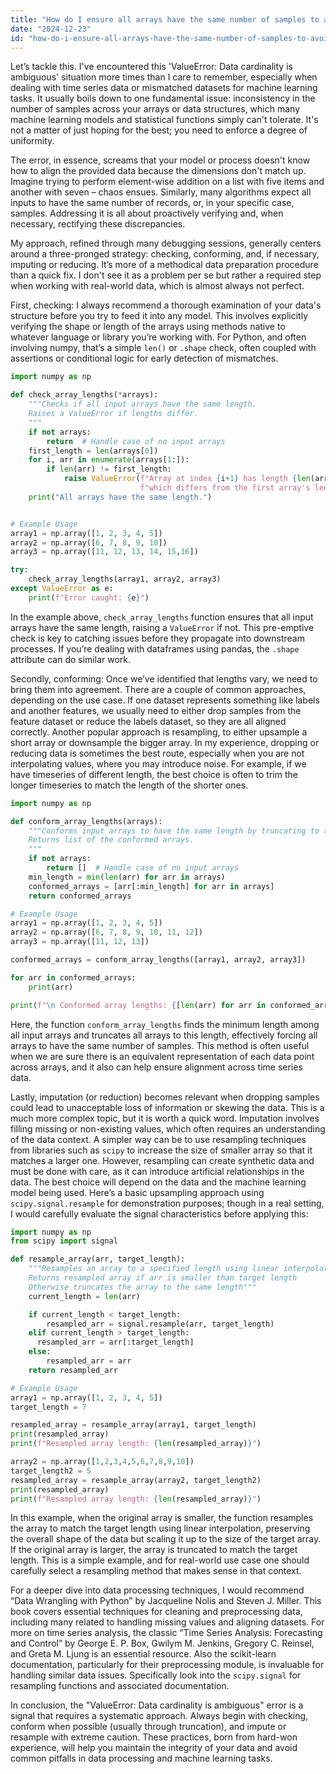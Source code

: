 ```yaml
---
title: "How do I ensure all arrays have the same number of samples to avoid a 'ValueError: Data cardinality is ambiguous' error?"
date: "2024-12-23"
id: "how-do-i-ensure-all-arrays-have-the-same-number-of-samples-to-avoid-a-valueerror-data-cardinality-is-ambiguous-error"
---
```


Let’s tackle this. I've encountered this 'ValueError: Data cardinality is ambiguous' situation more times than I care to remember, especially when dealing with time series data or mismatched datasets for machine learning tasks. It usually boils down to one fundamental issue: inconsistency in the number of samples across your arrays or data structures, which many machine learning models and statistical functions simply can't tolerate. It's not a matter of just hoping for the best; you need to enforce a degree of uniformity.

The error, in essence, screams that your model or process doesn't know how to align the provided data because the dimensions don't match up. Imagine trying to perform element-wise addition on a list with five items and another with seven – chaos ensues. Similarly, many algorithms expect all inputs to have the same number of records, or, in your specific case, samples. Addressing it is all about proactively verifying and, when necessary, rectifying these discrepancies.

My approach, refined through many debugging sessions, generally centers around a three-pronged strategy: checking, conforming, and, if necessary, imputing or reducing. It’s more of a methodical data preparation procedure than a quick fix. I don't see it as a problem per se but rather a required step when working with real-world data, which is almost always not perfect.

First, checking: I always recommend a thorough examination of your data's structure before you try to feed it into any model. This involves explicitly verifying the shape or length of the arrays using methods native to whatever language or library you’re working with. For Python, and often involving numpy, that’s a simple `len()` or `.shape` check, often coupled with assertions or conditional logic for early detection of mismatches.

```python
import numpy as np

def check_array_lengths(*arrays):
    """Checks if all input arrays have the same length.
    Raises a ValueError if lengths differ.
    """
    if not arrays:
        return  # Handle case of no input arrays
    first_length = len(arrays[0])
    for i, arr in enumerate(arrays[1:]):
        if len(arr) != first_length:
            raise ValueError(f"Array at index {i+1} has length {len(arr)}, "
                             f"which differs from the first array's length {first_length}.")
    print("All arrays have the same length.")


# Example Usage
array1 = np.array([1, 2, 3, 4, 5])
array2 = np.array([6, 7, 8, 9, 10])
array3 = np.array([11, 12, 13, 14, 15,16])

try:
    check_array_lengths(array1, array2, array3)
except ValueError as e:
    print(f"Error caught: {e}")


```

In the example above, `check_array_lengths` function ensures that all input arrays have the same length, raising a `ValueError` if not. This pre-emptive check is key to catching issues before they propagate into downstream processes. If you’re dealing with dataframes using pandas, the `.shape` attribute can do similar work.

Secondly, conforming: Once we’ve identified that lengths vary, we need to bring them into agreement. There are a couple of common approaches, depending on the use case. If one dataset represents something like labels and another features, we usually need to either drop samples from the feature dataset or reduce the labels dataset, so they are all aligned correctly. Another popular approach is resampling, to either upsample a short array or downsample the bigger array. In my experience, dropping or reducing data is sometimes the best route, especially when you are not interpolating values, where you may introduce noise. For example, if we have timeseries of different length, the best choice is often to trim the longer timeseries to match the length of the shorter ones.

```python
import numpy as np

def conform_array_lengths(arrays):
    """Conforms input arrays to have the same length by truncating to the shortest.
    Returns list of the conformed arrays.
    """
    if not arrays:
        return []  # Handle case of no input arrays
    min_length = min(len(arr) for arr in arrays)
    conformed_arrays = [arr[:min_length] for arr in arrays]
    return conformed_arrays

# Example Usage
array1 = np.array([1, 2, 3, 4, 5])
array2 = np.array([6, 7, 8, 9, 10, 11, 12])
array3 = np.array([11, 12, 13])

conformed_arrays = conform_array_lengths([array1, array2, array3])

for arr in conformed_arrays:
    print(arr)

print(f"\n Conformed array lengths: {[len(arr) for arr in conformed_arrays]}")
```

Here, the function `conform_array_lengths` finds the minimum length among all input arrays and truncates all arrays to this length, effectively forcing all arrays to have the same number of samples. This method is often useful when we are sure there is an equivalent representation of each data point across arrays, and it also can help ensure alignment across time series data.

Lastly, imputation (or reduction) becomes relevant when dropping samples could lead to unacceptable loss of information or skewing the data. This is a much more complex topic, but it is worth a quick word. Imputation involves filling missing or non-existing values, which often requires an understanding of the data context. A simpler way can be to use resampling techniques from libraries such as `scipy` to increase the size of smaller array so that it matches a larger one. However, resampling can create synthetic data and must be done with care, as it can introduce artificial relationships in the data. The best choice will depend on the data and the machine learning model being used. Here’s a basic upsampling approach using `scipy.signal.resample` for demonstration purposes; though in a real setting, I would carefully evaluate the signal characteristics before applying this:

```python
import numpy as np
from scipy import signal

def resample_array(arr, target_length):
    """Resamples an array to a specified length using linear interpolation.
    Returns resampled array if arr is smaller than target length
    Otherwise truncates the array to the same length"""
    current_length = len(arr)

    if current_length < target_length:
        resampled_arr = signal.resample(arr, target_length)
    elif current_length > target_length:
      resampled_arr = arr[:target_length]
    else:
        resampled_arr = arr
    return resampled_arr

# Example Usage
array1 = np.array([1, 2, 3, 4, 5])
target_length = 7

resampled_array = resample_array(array1, target_length)
print(resampled_array)
print(f"Resampled array length: {len(resampled_array)}")

array2 = np.array([1,2,3,4,5,6,7,8,9,10])
target_length2 = 5
resampled_array = resample_array(array2, target_length2)
print(resampled_array)
print(f"Resampled array length: {len(resampled_array)}")

```

In this example, when the original array is smaller, the function resamples the array to match the target length using linear interpolation, preserving the overall shape of the data but scaling it up to the size of the target array. If the original array is larger, the array is truncated to match the target length. This is a simple example, and for real-world use case one should carefully select a resampling method that makes sense in that context.

For a deeper dive into data processing techniques, I would recommend “Data Wrangling with Python” by Jacqueline Nolis and Steven J. Miller. This book covers essential techniques for cleaning and preprocessing data, including many related to handling missing values and aligning datasets. For more on time series analysis, the classic “Time Series Analysis: Forecasting and Control” by George E. P. Box, Gwilym M. Jenkins, Gregory C. Reinsel, and Greta M. Ljung is an essential resource. Also the scikit-learn documentation, particularly for their preprocessing module, is invaluable for handling similar data issues. Specifically look into the `scipy.signal` for resampling functions and associated documentation.

In conclusion, the "ValueError: Data cardinality is ambiguous" error is a signal that requires a systematic approach. Always begin with checking, conform when possible (usually through truncation), and impute or resample with extreme caution. These practices, born from hard-won experience, will help you maintain the integrity of your data and avoid common pitfalls in data processing and machine learning tasks.
